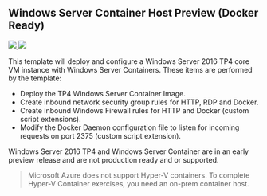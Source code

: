 ## Windows Server Container Host Preview (Docker Ready)

<a href="https://portal.azure.com/#create/Microsoft.Template/uri/https%3A%2F%2Fraw.githubusercontent.com%2FAzure%2Fazure-quickstart-templates%2Fmaster%2Fwindows-server-containers-preview%2Fazuredeploy.json" target="_blank">
    <img src="http://azuredeploy.net/deploybutton.png"/>
</a>
<a href="http://armviz.io/#/?load=https%3A%2F%2Fraw.githubusercontent.com%2FAzure%2Fazure-quickstart-templates%2Fmaster%2Fwindows-server-containers-preview%2Fazuredeploy.json" target="_blank">
    <img src="http://armviz.io/visualizebutton.png"/>
</a>

This template will deploy and configure a Windows Server 2016 TP4 core VM instance with Windows Server Containers. These items are performed by the template:

- Deploy the TP4 Windows Server Container Image.
- Create inbound network security group rules for HTTP, RDP and Docker.
- Create inbound Windows Firewall rules for HTTP and Docker (custom script extensions).
- Modify the Docker Daemon configuration file to listen for incoming requests on port 2375 (custom script extension).

Windows Server 2016 TP4 and Windows Server Container are in an early preview release and are not production ready and or supported.

> Microsoft Azure does not support Hyper-V containers. To complete Hyper-V Container exercises, you need an on-prem container host.   
